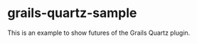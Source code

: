 grails-quartz-sample
====================

This is an example to show futures of the Grails Quartz plugin.
